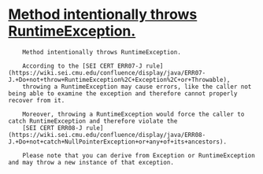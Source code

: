 # [Method intentionally throws RuntimeException.](https://spotbugs.readthedocs.io/en/latest/bugDescriptions.html#THROWS_METHOD_THROWS_RUNTIMEEXCEPTION)

        Method intentionally throws RuntimeException.  

        According to the [SEI CERT ERR07-J rule](https://wiki.sei.cmu.edu/confluence/display/java/ERR07-J.+Do+not+throw+RuntimeException%2C+Exception%2C+or+Throwable), 
        throwing a RuntimeException may cause errors, like the caller not being able to examine the exception and therefore cannot properly recover from it.  

        Moreover, throwing a RuntimeException would force the caller to catch RuntimeException and therefore violate the 
        [SEI CERT ERR08-J rule](https://wiki.sei.cmu.edu/confluence/display/java/ERR08-J.+Do+not+catch+NullPointerException+or+any+of+its+ancestors).  

        Please note that you can derive from Exception or RuntimeException and may throw a new instance of that exception.